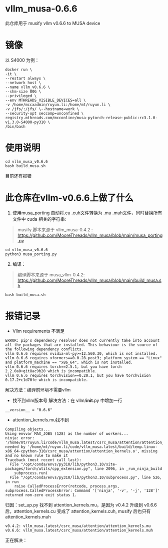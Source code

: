 # vllm_musa-0.6.6
此仓库用于 musify vllm v0.6.6 to MUSA device

# 镜像
以 S4000 为例：
```
docker run \
-it \
--restart always \
--network host \
--name vllm_v0.6.6 \
--shm-size 80G \
--privileged \
--env MTHREADS_VISIBLE_DEVICES=all \
-v /home/mccxadmin/ruyun.li:/home/mt/ruyun.li \
-v /jfs/:/jfs/ \--hostname=work \
--security-opt seccomp=unconfined \
registry.mthreads.com/mcconline/musa-pytorch-release-public:rc3.1.0-v1.3.0-S4000-py310 \
/bin/bash
```
# 使用说明

```
cd vllm_musa_v0.6.6
bash build_musa.sh
```

目前还有报错


# 此仓库在vllm-v0.6.6上做了什么
1. 使用musa_porting 自动将.cu .cuh文件转换为 .mu .muh文件，同时替换所有文件中 cuda 相关的字符串:

> musify 脚本来源于 vllm_musa-0.4.2 : https://github.com/MooreThreads/vllm_musa/blob/main/musa_porting.py

```
cd vllm_musa_v0.6.6
python3 musa_porting.py
```


2. 编译：

> 编译脚本来源于 musa_vllm-0.4.2: https://github.com/MooreThreads/vllm_musa/blob/main/build_musa.sh

```
bash build_musa.sh
```

# 报错记录
* Vllm requirements 不满足
```
ERROR: pip's dependency resolver does not currently take into account all the packages that are installed. This behaviour is the source of the following dependency conflicts.
vllm 0.6.6 requires nvidia-ml-py>=12.560.30, which is not installed.
vllm 0.6.6 requires xformers==0.0.28.post3; platform_system == "Linux" and platform_machine == "x86_64", which is not installed.
vllm 0.6.6 requires torch==2.5.1, but you have torch 2.2.0a0+git8ac9b20 which is incompatible.
vllm 0.6.6 requires torchvision==0.20.1, but you have torchvision 0.17.2+c1d70fe which is incompatible.
```
解决方法：编译前环境不需要vllm

* 找不到vllm版本号
解决方法：在 vllm/__init__.py 中增加一行
```
__version__ = "0.6.6"

```
* attention_kernels.mu找不到
```
Compiling objects...
Using envvar MAX_JOBS (128) as the number of workers...
ninja: error: '/home/mt/ruyun.li/code/vllm_musa.latest/csrc_musa/attention/attention_kernels.mu', needed by '/home/mt/ruyun.li/code/vllm_musa.latest/build/temp.linux-x86_64-cpython-310/csrc_musa/attention/attention_kernels.o', missing and no known rule to make it
Traceback (most recent call last):
  File "/opt/conda/envs/py310/lib/python3.10/site-packages/torch/utils/cpp_extension.py", line 2096, in _run_ninja_build
    subprocess.run(
  File "/opt/conda/envs/py310/lib/python3.10/subprocess.py", line 526, in run
    raise CalledProcessError(retcode, process.args,
subprocess.CalledProcessError: Command '['ninja', '-v', '-j', '128']' returned non-zero exit status 1.
```

归因：set_up.py 找不到 attention_kernels.mu，是因为 v0.4.2 升级到 v0.6.6 后，attention_kernels.cu 变成了 attention_kernels.cuh,  musify 后也只有attention_kernels.muh
```
v0.4.2: vllm_musa.latest/csrc_musa/attention/attention_kernels.mu
v0.6.6: vllm_musa.latest/csrc_musa/attention/attention_kernels.muh
```
正在解决：

